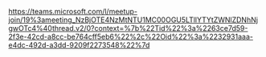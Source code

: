 https://teams.microsoft.com/l/meetup-join/19%3ameeting_NzBjOTE4NzMtNTU1MC00OGU5LTllYTYtZWNlZDNhNjgwOTc4%40thread.v2/0?context=%7b%22Tid%22%3a%2263ce7d59-2f3e-42cd-a8cc-be764cff5eb6%22%2c%22Oid%22%3a%2232931aaa-e4dc-492d-a3dd-9209f2273548%22%7d
